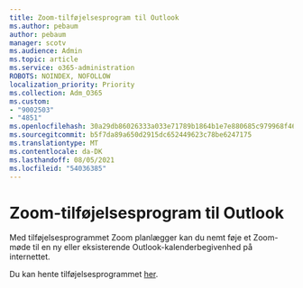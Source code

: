 ```yaml
---
title: Zoom-tilføjelsesprogram til Outlook
ms.author: pebaum
author: pebaum
manager: scotv
ms.audience: Admin
ms.topic: article
ms.service: o365-administration
ROBOTS: NOINDEX, NOFOLLOW
localization_priority: Priority
ms.collection: Adm_O365
ms.custom:
- "9002503"
- "4851"
ms.openlocfilehash: 30a29db86026333a033e71789b1864b1e7e880685c979968f467ef26f7fdc485
ms.sourcegitcommit: b5f7da89a650d2915dc652449623c78be6247175
ms.translationtype: MT
ms.contentlocale: da-DK
ms.lasthandoff: 08/05/2021
ms.locfileid: "54036385"
---
```

# <a name="zoom-add-in-for-outlook"></a>Zoom-tilføjelsesprogram til Outlook

Med tilføjelsesprogrammet Zoom planlægger kan du nemt føje et Zoom-møde til en ny eller eksisterende Outlook-kalenderbegivenhed på internettet.

Du kan hente tilføjelsesprogrammet [her](https://go.microsoft.com/fwlink/?linkid=2126413).
 